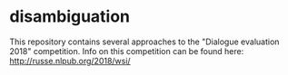 # disambiguation
This repository contains several approaches to the "Dialogue evaluation 2018" competition. Info on this competition can be found here: http://russe.nlpub.org/2018/wsi/
